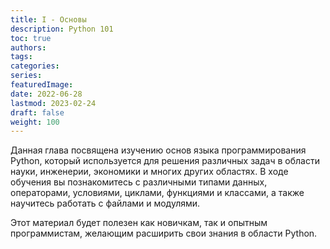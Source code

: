 ```yaml
---
title: I - Основы
description: Python 101
toc: true
authors:
tags:
categories:
series:
featuredImage:
date: 2022-06-28
lastmod: 2023-02-24
draft: false
weight: 100
---
```


Данная глава посвящена изучению основ языка программирования Python, который используется для решения различных задач в области науки, инженерии, экономики и многих других областях. В ходе обучения вы познакомитесь с различными типами данных, операторами, условиями, циклами, функциями и классами, а также научитесь работать с файлами и модулями.

Этот материал будет полезен как новичкам, так и опытным программистам, желающим расширить свои знания в области Python.

